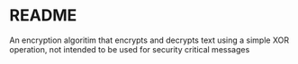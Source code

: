 # README 

An encryption algoritim that encrypts and decrypts text using a simple XOR operation, not intended to be used for security critical messages
